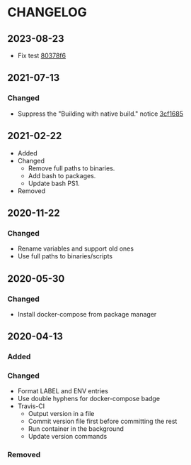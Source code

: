# CHANGELOG

## 2023-08-23
- Fix test [80378f6](https://github.com/demyxsh/docker-compose/commit/80378f649c1e3c4137a68a08cb6fd1012df20426)

## 2021-07-13
### Changed
- Suppress the "Building with native build." notice [3cf1685](https://github.com/demyxsh/docker-compose/commit/3cf16859ddade5963ea77c069a67fe985ab298fe)

## 2021-02-22
- Added
- Changed
    - Remove full paths to binaries.
    - Add bash to packages.
    - Update bash PS1.
- Removed

## 2020-11-22
### Changed
- Rename variables and support old ones
- Use full paths to binaries/scripts

## 2020-05-30
### Changed
- Install docker-compose from package manager

## 2020-04-13
### Added
### Changed
- Format LABEL and ENV entries
- Use double hyphens for docker-compose badge
- Travis-CI
    - Output version in a file
    - Commit version file first before committing the rest
    - Run container in the background
    - Update version commands
### Removed
